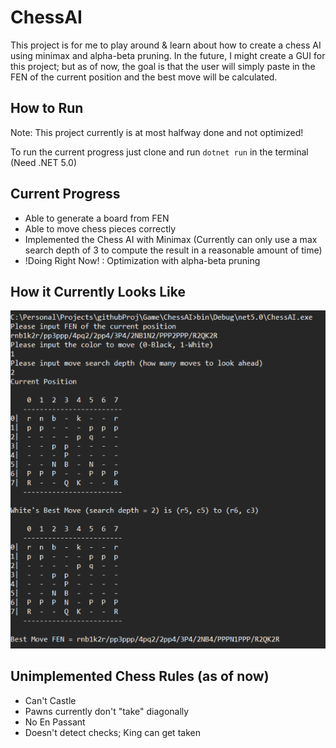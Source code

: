 # ChessAI
This project is for me to play around & learn about how to create a chess AI using minimax and alpha-beta pruning. 
In the future, I might create a GUI for this project; but as of now, the goal is that the user will simply paste in the FEN of the current position and the best move will be calculated.

## How to Run
Note: This project currently is at most halfway done and not optimized!

To run the current progress just clone and run `dotnet run` in the terminal (Need .NET 5.0)

## Current Progress
 - Able to generate a board from FEN
 - Able to move chess pieces correctly
 - Implemented the Chess AI with Minimax (Currently can only use a max search depth of 3 to compute the result in a reasonable amount of time)
 - !Doing Right Now! : Optimization with alpha-beta pruning

## How it Currently Looks Like
![alt text](https://github.com/jwCheng28/ChessAI/blob/main/img/test.png?raw=true)

## Unimplemented Chess Rules (as of now)
 - Can't Castle
 - Pawns currently don't "take" diagonally
 - No En Passant
 - Doesn't detect checks; King can get taken
